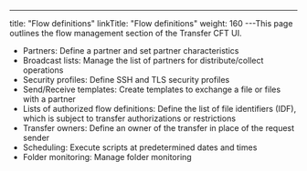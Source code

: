 ---
title: "Flow definitions"
linkTitle: "Flow definitions"
weight: 160
---This page outlines the flow management section of the Transfer CFT UI.

- Partners: Define a partner and set partner characteristics
- Broadcast lists: Manage the list of partners for distribute/collect operations
- Security profiles: Define SSH and TLS security profiles
- Send/Receive templates: Create templates to exchange a file or files with a partner
- Lists of authorized flow definitions: Define the list of file identifiers (IDF), which is subject to transfer authorizations or restrictions
- Transfer owners: Define an owner of the transfer in place of the request sender
- Scheduling: Execute scripts at predetermined dates and times
- Folder monitoring: Manage folder monitoring
